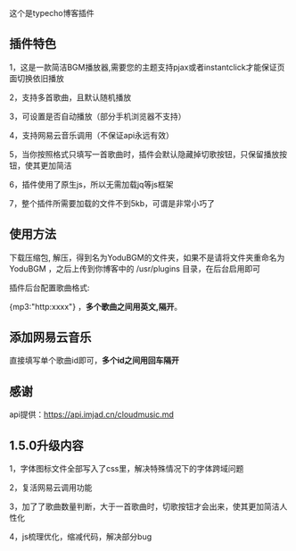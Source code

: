 ﻿这个是typecho博客插件

## 插件特色
1，这是一款简洁BGM播放器,需要您的主题支持pjax或者instantclick才能保证页面切换依旧播放

2，支持多首歌曲，且默认随机播放

3，可设置是否自动播放（部分手机浏览器不支持）

4，支持网易云音乐调用（不保证api永远有效）

5，当你按照格式只填写一首歌曲时，插件会默认隐藏掉切歌按钮，只保留播放按钮，使其更加简洁

6，插件使用了原生js，所以无需加载jq等js框架

7，整个插件所需要加载的文件不到5kb，可谓是非常小巧了

## 使用方法
下载压缩包, 解压，得到名为YoduBGM的文件夹，如果不是请将文件夹重命名为YoduBGM ，之后上传到你博客中的 /usr/plugins 目录，在后台启用即可

插件后台配置歌曲格式: 

{mp3:"http:xxxx"} ，**多个歌曲之间用英文,隔开**。

## 添加网易云音乐
直接填写单个歌曲id即可，**多个id之间用回车隔开**

## 感谢
api提供：https://api.imjad.cn/cloudmusic.md

## 1.5.0升级内容
1，字体图标文件全部写入了css里，解决特殊情况下的字体跨域问题

2，复活网易云调用功能

3，加了了歌曲数量判断，大于一首歌曲时，切歌按钮才会出来，使其更加简洁人性化

4，js梳理优化，缩减代码，解决部分bug





